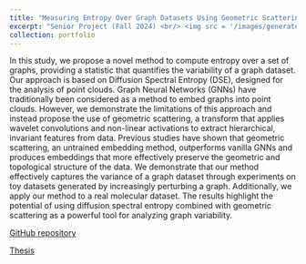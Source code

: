 ```yaml
---
title: "Measuring Entropy Over Graph Datasets Using Geometric Scattering and Diffusion Geometry"
excerpt: "Senior Project (Fall 2024) <br/> <img src = '/images/generated_graphs_visuals.png' width="500" height="300">"
collection: portfolio
---
```


In this study, we propose a novel method to compute entropy over a set of graphs, providing a statistic that quantifies the variability of a graph dataset. Our approach is based on Diffusion Spectral Entropy (DSE), designed for the analysis of point clouds. Graph Neural Networks (GNNs) have traditionally been considered as a method to embed graphs into point clouds. However, we demonstrate the limitations of this approach and instead propose the use of geometric scattering, a transform that applies wavelet convolutions and non-linear activations to extract hierarchical, invariant features from data. Previous studies have shown that geometric scattering, an untrained embedding method, outperforms vanilla GNNs and produces embeddings that more effectively preserve the geometric and topological structure of the data. We demonstrate that our method effectively captures the variance of a graph dataset through experiments on toy datasets generated by increasingly perturbing a graph. Additionally, we apply our method to a real molecular dataset. The results highlight the potential of using diffusion spectral entropy combined with geometric scattering as a powerful tool for analyzing graph variability. 

<a href='https://github.com/selma-m/graph-entropy/'>GitHub repository</a>

<a href="../files/senior_thesis.pdf">Thesis</a>

